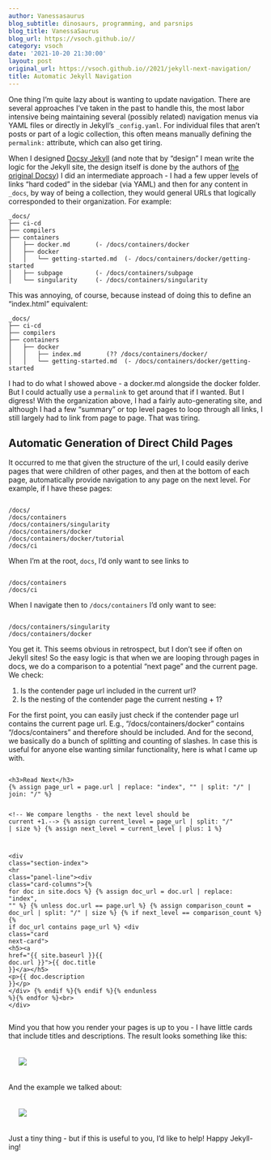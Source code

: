 ```yaml
---
author: Vanessasaurus
blog_subtitle: dinosaurs, programming, and parsnips
blog_title: VanessaSaurus
blog_url: https://vsoch.github.io//
category: vsoch
date: '2021-10-20 21:30:00'
layout: post
original_url: https://vsoch.github.io//2021/jekyll-next-navigation/
title: Automatic Jekyll Navigation
---
```


<p>One thing I’m quite lazy about is wanting to update navigation. There are several approaches I’ve taken in 
the past to handle this, the most labor intensive being maintaining several (possibly related) navigation
menus via YAML files or directly in Jekyll’s <code class="language-plaintext highlighter-rouge">_config.yaml</code>. For individual files that aren’t posts
or part of a logic collection, this often means manually defining the <code class="language-plaintext highlighter-rouge">permalink:</code> attribute, which can
also get tiring.</p>

<p>When I designed <a href="https://vsoch.github.io/docsy-jekyll/" target="_blank">Docsy Jekyll</a> (and note that by “design” I mean write the logic for the Jekyll site, the design itself is done by the authors
of  <a href="https://www.docsy.dev/" target="_blank">the original Docsy</a>) I did an intermediate approach -
I had a few upper levels of links “hard coded” in the sidebar (via YAML) and then for any content in <code class="language-plaintext highlighter-rouge">_docs</code>, by
way of being a collection, they would general URLs that logically corresponded to their organization. For example:</p>

<div class="language-plaintext highlighter-rouge"><div class="highlight"><pre class="highlight"><code>_docs/
├── ci-cd
├── compilers
├── containers
│   ├── docker.md       (- /docs/containers/docker
│   ├── docker
│   │   └── getting-started.md  (- /docs/containers/docker/getting-started
│   ├── subpage         (- /docs/containers/subpage
│   └── singularity     (- /docs/containers/singularity
</code></pre></div></div>

<p>This was annoying, of course, because instead of doing this to define an “index.html” equivalent:</p>

<div class="language-plaintext highlighter-rouge"><div class="highlight"><pre class="highlight"><code>_docs/
├── ci-cd
├── compilers
├── containers
│   ├── docker
│   │   ├── index.md       (?? /docs/containers/docker/
│   │   └── getting-started.md  (- /docs/containers/docker/getting-started
</code></pre></div></div>

<p>I had to do what I showed above - a docker.md alongside the docker folder. But I could actually use a <code class="language-plaintext highlighter-rouge">permalink</code> to get around that if I wanted.
But I digress! With the organization above, I had a fairly auto-generating site, and although I had a few “summary” or top level pages to loop through all links, I still largely had to link from page to page. That was tiring.</p>

<h2 id="automatic-generation-of-direct-child-pages">Automatic Generation of Direct Child Pages</h2>

<p>It occurred to me that given the structure of the url, I could easily derive pages that were children of other pages,
and then at the bottom of each page, automatically provide navigation to any page on the next level. For example, if I have these pages:</p>

<div class="language-plaintext highlighter-rouge"><div class="highlight"><pre class="highlight"><code>
/docs/
/docs/containers
/docs/containers/singularity
/docs/containers/docker
/docs/containers/docker/tutorial
/docs/ci
</code></pre></div></div>

<p>When I’m at the root, <code class="language-plaintext highlighter-rouge">docs</code>, I’d only want to see links to</p>

<div class="language-plaintext highlighter-rouge"><div class="highlight"><pre class="highlight"><code>
/docs/containers
/docs/ci
</code></pre></div></div>
<p>When I navigate then to <code class="language-plaintext highlighter-rouge">/docs/containers</code> I’d only want to see:</p>

<div class="language-plaintext highlighter-rouge"><div class="highlight"><pre class="highlight"><code>
/docs/containers/singularity
/docs/containers/docker
</code></pre></div></div>

<p>You get it. This seems obvious in retrospect, but I don’t see if often on Jekyll sites!
So the easy logic is that when we are looping through pages in docs, we do a comparison
to a potential “next page” and the current page. We check:</p>

<ol class="custom-counter">
  <li>Is the contender page url included in the current url?</li>
  <li>Is the nesting of the contender page the current nesting + 1?</li>
</ol>

<p>For the first point, you can easily just check if the contender page url contains the current page url.
E.g., “/docs/containers/docker” contains “/docs/containers” and therefore should be included.
And for the second, we basically do a bunch of splitting and counting of slashes.
In case this is useful for anyone else wanting similar functionality, here is what I came up with.</p>

<div class="language-html highlighter-rouge"><div class="highlight"><pre class="highlight"><code>
<span class="nt">&lt;h3&gt;</span>Read Next<span class="nt">&lt;/h3&gt;</span>
{% assign page_url = page.url | replace: "index", "" | split: "/" | join: "/" %}

<span class="c">&lt;!-- We compare lengths - the next level should be current +1.--&gt;</span>
{% assign current_level = page_url | split: "/" | size %}
{% assign next_level = current_level | plus: 1 %}

<span class="nt">&lt;div</span> <span class="na">class=</span><span class="s">"section-index"</span><span class="nt">&gt;</span>
  <span class="nt">&lt;hr</span> <span class="na">class=</span><span class="s">"panel-line"</span><span class="nt">&gt;&lt;div</span> <span class="na">class=</span><span class="s">"card-columns"</span><span class="nt">&gt;</span>{% for doc in site.docs %}
   {% assign doc_url = doc.url | replace: "index", "" %}
    {% unless doc.url == page.url %}
    {% assign comparison_count = doc_url | split: "/" | size %}
    {% if next_level == comparison_count %}{% if doc_url contains page_url %}
    <span class="nt">&lt;div</span> <span class="na">class=</span><span class="s">"card next-card"</span><span class="nt">&gt;</span>
    <span class="nt">&lt;h5&gt;&lt;a</span> <span class="na">href=</span><span class="s">"{{ site.baseurl }}{{ doc.url }}"</span><span class="nt">&gt;</span>{{ doc.title }}<span class="nt">&lt;/a&gt;&lt;/h5&gt;</span>
      <span class="nt">&lt;p&gt;</span>{{ doc.description }}<span class="nt">&lt;/p&gt;</span>
    <span class="nt">&lt;/div&gt;</span>
    {% endif %}{% endif %}{% endunless %}{% endfor %}<span class="nt">&lt;br&gt;</span>
<span class="nt">&lt;/div&gt;</span>
</code></pre></div></div>

<p>Mind you that how you render your pages is up to you - I have little cards that include titles and descriptions.
The result looks something like this:</p>

<div style="padding: 20px;">
  <img src="https://vsoch.github.io/assets/images/posts/rseng/example-1.png" />
</div>

<p>And the example we talked about:</p>

<div style="padding: 20px;">
  <img src="https://vsoch.github.io/assets/images/posts/rseng/example-2.png" />
</div>

<p>Just a tiny thing - but if this is useful to you, I’d like to help! Happy Jekyll-ing!</p>